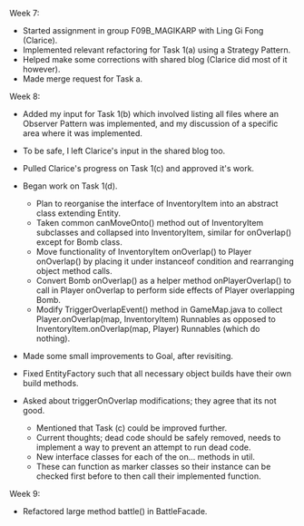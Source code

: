 Week 7:
- Started assignment in group F09B_MAGIKARP with Ling Gi Fong (Clarice).
- Implemented relevant refactoring for Task 1(a) using a Strategy Pattern.
- Helped make some corrections with shared blog (Clarice did most of it however).
- Made merge request for Task a.

Week 8:
- Added my input for Task 1(b) which involved listing all files where an Observer Pattern was implemented, and my discussion of a specific area where it was implemented.
- To be safe, I left Clarice's input in the shared blog too.

- Pulled Clarice's progress on Task 1(c) and approved it's work.
- Began work on Task 1(d).
    - Plan to reorganise the interface of InventoryItem into an abstract class extending Entity.
    - Taken common canMoveOnto() method out of InventoryItem subclasses and collapsed into InventoryItem, similar for onOverlap() except for Bomb class.
    - Move functionality of InventoryItem onOverlap() to Player onOverlap() by placing it under instanceof condition and rearranging object method calls.
    - Convert Bomb onOverlap() as a helper method onPlayerOverlap() to call in Player onOverlap to perform side effects of Player overlapping Bomb.
    - Modify TriggerOverlapEvent() method in GameMap.java to collect Player.onOverlap(map, InventoryItem) Runnables as opposed to InventoryItem.onOverlap(map, Player) Runnables (which do nothing).
- Made some small improvements to Goal, after revisiting.
- Fixed EntityFactory such that all necessary object builds have their own build methods.
- Asked about triggerOnOverlap modifications; they agree that its not good.
    - Mentioned that Task (c) could be improved further.
    - Current thoughts; dead code should be safely removed, needs to implement a way to prevent an attempt to run dead code.
    - New interface classes for each of the on... methods in util.
    - These can function as marker classes so their instance can be checked first before to then call their implemented function.

Week 9:
- Refactored large method battle() in BattleFacade.
